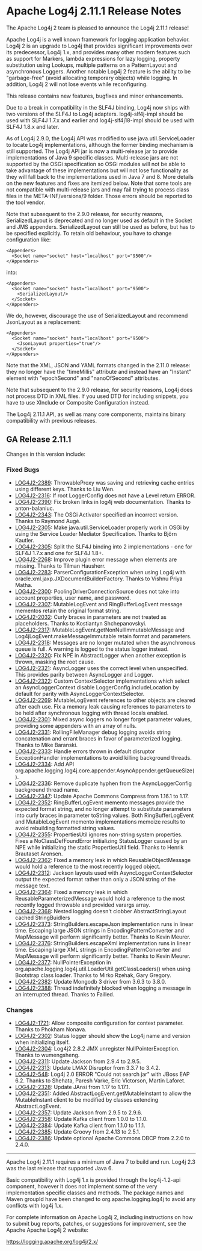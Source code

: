 <!---
 Licensed to the Apache Software Foundation (ASF) under one or more
 contributor license agreements.  See the NOTICE file distributed with
 this work for additional information regarding copyright ownership.
 The ASF licenses this file to You under the Apache License, Version 2.0
 (the "License"); you may not use this file except in compliance with
 the License.  You may obtain a copy of the License at

      http://www.apache.org/licenses/LICENSE-2.0

 Unless required by applicable law or agreed to in writing, software
 distributed under the License is distributed on an "AS IS" BASIS,
 WITHOUT WARRANTIES OR CONDITIONS OF ANY KIND, either express or implied.
 See the License for the specific language governing permissions and
 limitations under the License.
-->
# Apache Log4j 2.11.1 Release Notes

The Apache Log4j 2 team is pleased to announce the Log4j 2.11.1 release!

Apache Log4j is a well known framework for logging application behavior. Log4j 2 is an upgrade
to Log4j that provides significant improvements over its predecessor, Log4j 1.x, and provides
many other modern features such as support for Markers, lambda expressions for lazy logging,
property substitution using Lookups, multiple patterns on a PatternLayout and asynchronous
Loggers. Another notable Log4j 2 feature is the ability to be "garbage-free" (avoid allocating
temporary objects) while logging. In addition, Log4j 2 will not lose events while reconfiguring.

This release contains new features, bugfixes and minor enhancements.

Due to a break in compatibility in the SLF4J binding, Log4j now ships with two versions of the SLF4J to Log4j adapters.
log4j-slf4j-impl should be used with SLF4J 1.7.x and earlier and log4j-slf4j18-impl should be used with SLF4J 1.8.x and
later.

As of Log4j 2.9.0, the Log4j API was modified to use java.util.ServiceLoader to locate Log4j implementations,
although the former binding mechanism is still supported. The Log4j API jar is now a multi-release jar
to provide implementations of Java 9 specific classes. Multi-release jars are not supported by
the OSGi specification so OSGi modules will not be able to take advantage of these implementations
but will not lose functionality as they will fall back to the implementations used in Java 7 and 8.
More details on the new features and fixes are itemized below. Note that some tools are not compatible
with multi-release jars and may fail trying to process class files in the META-INF/versions/9 folder.
Those errors should be reported to the tool vendor.

Note that subsequent to the 2.9.0 release, for security reasons, SerializedLayout is deprecated and no
longer used as default in the Socket and JMS appenders. SerializedLayout can still be used as before,
but has to be specified explicitly. To retain old behaviour, you have to change configuration like:

    <Appenders>
      <Socket name="socket" host="localhost" port="9500"/>
    </Appenders>

into:

    <Appenders>
      <Socket name="socket" host="localhost" port="9500">
        <SerializedLayout/>
      </Socket>
    </Appenders>

We do, however, discourage the use of SerializedLayout and recommend JsonLayout as a replacement:

    <Appenders>
      <Socket name="socket" host="localhost" port="9500">
        <JsonLayout properties="true"/>
      </Socket>
    </Appenders>

Note that the XML, JSON and YAML formats changed in the 2.11.0 release: they no longer have the "timeMillis" attribute and instead have an "Instant" element with "epochSecond" and "nanoOfSecond" attributes.

Note that subsequent to the 2.9.0 release, for security reasons, Log4j does not process DTD in XML files.
If you used DTD for including snippets, you have to use XInclude or Composite Configuration instead.

The Log4j 2.11.1 API, as well as many core components, maintains binary compatibility with previous releases.

## GA Release 2.11.1

Changes in this version include:


### Fixed Bugs
* [LOG4J2-2389](https://issues.apache.org/jira/browse/LOG4J2-2389):
ThrowableProxy was saving and retrieving cache entries using different keys. Thanks to Liu Wen.
* [LOG4J2-2316](https://issues.apache.org/jira/browse/LOG4J2-2316):
If root LoggerConfig does not have a Level return ERROR.
* [LOG4J2-2390](https://issues.apache.org/jira/browse/LOG4J2-2390):
Fix broken links in log4j web documentation. Thanks to anton-balaniuc.
* [LOG4J2-2343](https://issues.apache.org/jira/browse/LOG4J2-2343):
The OSGi Activator specified an incorrect version. Thanks to Raymond Augé.
* [LOG4J2-2305](https://issues.apache.org/jira/browse/LOG4J2-2305):
Make java.util.ServiceLoader properly work in OSGi by using the Service Loader Mediator Specification. Thanks to Björn Kautler.
* [LOG4J2-2305](https://issues.apache.org/jira/browse/LOG4J2-2305):
Split the SLF4J binding into 2 implementations - one for SLF4J 1.7.x and one for SLF4J 1.8+.
* [LOG4J2-2268](https://issues.apache.org/jira/browse/LOG4J2-2268):
Improve plugin error message when elements are missing. Thanks to Tilman Hausherr.
* [LOG4J2-2283](https://issues.apache.org/jira/browse/LOG4J2-2283):
ParserConfigurationException when using Log4j with oracle.xml.jaxp.JXDocumentBuilderFactory. Thanks to Vishnu Priya Matha.
* [LOG4J2-2300](https://issues.apache.org/jira/browse/LOG4J2-2300):
PoolingDriverConnectionSource does not take into account properties, user name, and password.
* [LOG4J2-2307](https://issues.apache.org/jira/browse/LOG4J2-2307):
MutableLogEvent and RingBufferLogEvent message mementos retain the original format string.
* [LOG4J2-2032](https://issues.apache.org/jira/browse/LOG4J2-2032):
Curly braces in parameters are not treated as placeholders. Thanks to Kostiantyn Shchepanovskyi.
* [LOG4J2-2317](https://issues.apache.org/jira/browse/LOG4J2-2317):
MutableLogEvent.getNonNullImmutableMessage and Log4jLogEvent.makeMessageImmutable retain format and parameters.
* [LOG4J2-2318](https://issues.apache.org/jira/browse/LOG4J2-2318):
Messages are no longer mutated when the asynchronous queue is full. A warning is logged to the status logger instead.
* [LOG4J2-2320](https://issues.apache.org/jira/browse/LOG4J2-2320):
Fix NPE in AbstractLogger when another exception is thrown, masking the root cause.
* [LOG4J2-2321](https://issues.apache.org/jira/browse/LOG4J2-2321):
AsyncLogger uses the correct level when unspecified. This provides parity between AsyncLogger and Logger.
* [LOG4J2-2322](https://issues.apache.org/jira/browse/LOG4J2-2322):
Custom ContextSelector implementations which select an AsyncLoggerContext disable LoggerConfig.includeLocation
        by default for parity with AsyncLoggerContextSelector.
* [LOG4J2-2269](https://issues.apache.org/jira/browse/LOG4J2-2269):
MutableLogEvent references to other objects are cleared after each use.
        Fix a memory leak causing references to parameters to be held after synchronous logging with thread locals enabled.
* [LOG4J2-2301](https://issues.apache.org/jira/browse/LOG4J2-2301):
Mixed async loggers no longer forget parameter values, providing some appenders with an array of nulls.
* [LOG4J2-2331](https://issues.apache.org/jira/browse/LOG4J2-2331):
RollingFileManager debug logging avoids string concatenation and errant braces in favor of parameterized logging. Thanks to Mike Baranski.
* [LOG4J2-2333](https://issues.apache.org/jira/browse/LOG4J2-2333):
Handle errors thrown in default disruptor ExceptionHandler implementations to avoid killing background threads.
* [LOG4J2-2334](https://issues.apache.org/jira/browse/LOG4J2-2334):
Add API org.apache.logging.log4j.core.appender.AsyncAppender.getQueueSize().
* [LOG4J2-2336](https://issues.apache.org/jira/browse/LOG4J2-2336):
Remove duplicate hyphen from the AsyncLoggerConfig background thread name.
* [LOG4J2-2347](https://issues.apache.org/jira/browse/LOG4J2-2347):
Update Apache Commons Compress from 1.16.1 to 1.17.
* [LOG4J2-2352](https://issues.apache.org/jira/browse/LOG4J2-2352):
RingBufferLogEvent memento messages provide the expected format string, and no longer attempt to substitute parameters into curly braces in parameter toString values.
        Both RingBufferLogEvent and MutableLogEvent memento implementations memoize results to avoid rebuilding formatted string values.
* [LOG4J2-2355](https://issues.apache.org/jira/browse/LOG4J2-2355):
PropertiesUtil ignores non-string system properties. Fixes a NoClassDefFoundError initializing StatusLogger
        caused by an NPE while initializing the static PropertiesUtil field. Thanks to Henrik Brautaset Aronsen.
* [LOG4J2-2362](https://issues.apache.org/jira/browse/LOG4J2-2362):
Fixed a memory leak in which ReusableObjectMessage would hold a reference to the most recently logged object.
* [LOG4J2-2312](https://issues.apache.org/jira/browse/LOG4J2-2312):
Jackson layouts used with AsyncLoggerContextSelector output the expected format rather than only a JSON string of the message text.
* [LOG4J2-2364](https://issues.apache.org/jira/browse/LOG4J2-2364):
Fixed a memory leak in which ReusableParameterizedMessage would hold a reference to the most recently
        logged throwable and provided varargs array.
* [LOG4J2-2368](https://issues.apache.org/jira/browse/LOG4J2-2368):
Nested logging doesn't clobber AbstractStringLayout cached StringBuidlers
* [LOG4J2-2373](https://issues.apache.org/jira/browse/LOG4J2-2373):
StringBuilders.escapeJson implementation runs in linear time. Escaping large JSON strings
        in EncodingPatternConverter and MapMessage will perform significantly better. Thanks to Kevin Meurer.
* [LOG4J2-2376](https://issues.apache.org/jira/browse/LOG4J2-2376):
StringBuilders.escapeXml implementation runs in linear time. Escaping large XML strings
        in EncodingPatternConverter and MapMessage will perform significantly better. Thanks to Kevin Meurer.
* [LOG4J2-2377](https://issues.apache.org/jira/browse/LOG4J2-2377):
NullPointerException in org.apache.logging.log4j.util.LoaderUtil.getClassLoaders() when using Bootstrap class loader. Thanks to Mirko Rzehak, Gary Gregory.
* [LOG4J2-2382](https://issues.apache.org/jira/browse/LOG4J2-2382):
Update Mongodb 3 driver from 3.6.3 to 3.8.0.
* [LOG4J2-2388](https://issues.apache.org/jira/browse/LOG4J2-2388):
Thread indefinitely blocked when logging a message in an interrupted thread. Thanks to Failled.

### Changes
* [LOG4J2-1721](https://issues.apache.org/jira/browse/LOG4J2-1721):
Allow composite configuration for context parameter. Thanks to Phokham Nonava.
* [LOG4J2-2302](https://issues.apache.org/jira/browse/LOG4J2-2302):
Status logger should show the Log4j name and version when initializing itself.
* [LOG4J2-2304](https://issues.apache.org/jira/browse/LOG4J2-2304):
Log4j2 2.8.2 JMX unregister NullPointerException. Thanks to wumengsheng.
* [LOG4J2-2311](https://issues.apache.org/jira/browse/LOG4J2-2311):
Update Jackson from 2.9.4 to 2.9.5.
* [LOG4J2-2313](https://issues.apache.org/jira/browse/LOG4J2-2313):
Update LMAX Disruptor from 3.3.7 to 3.4.2.
* [LOG4J2-548](https://issues.apache.org/jira/browse/LOG4J2-548):
Log4j 2.0 ERROR "Could not search jar" with JBoss EAP 6.2. Thanks to Shehata, Paresh Varke, Eric Victorson, Martin Laforet.
* [LOG4J2-2328](https://issues.apache.org/jira/browse/LOG4J2-2328):
Update JAnsi from 1.17 to 1.17.1.
* [LOG4J2-2351](https://issues.apache.org/jira/browse/LOG4J2-2351):
Added AbstractLogEvent.getMutableInstant to allow the MutableInstant client to be modified by classes extending AbstractLogEvent.
* [LOG4J2-2357](https://issues.apache.org/jira/browse/LOG4J2-2357):
Update Jackson from 2.9.5 to 2.9.6.
* [LOG4J2-2358](https://issues.apache.org/jira/browse/LOG4J2-2358):
Update Kafka client from 1.0.0 to 1.1.0.
* [LOG4J2-2384](https://issues.apache.org/jira/browse/LOG4J2-2384):
Update Kafka client from 1.1.0 to 1.1.1.
* [LOG4J2-2385](https://issues.apache.org/jira/browse/LOG4J2-2385):
Update Groovy from 2.4.13 to 2.5.1.
* [LOG4J2-2386](https://issues.apache.org/jira/browse/LOG4J2-2386):
Update optional Apache Commons DBCP from 2.2.0 to 2.4.0.

---

Apache Log4j 2.11.1 requires a minimum of Java 7 to build and run. Log4j 2.3 was the
last release that supported Java 6.

Basic compatibility with Log4j 1.x is provided through the log4j-1.2-api component, however it
does not implement some of the very implementation specific classes and methods. The package
names and Maven groupId have been changed to org.apache.logging.log4j to avoid any conflicts
with log4j 1.x.

For complete information on Apache Log4j 2, including instructions on how to submit bug
reports, patches, or suggestions for improvement, see the Apache Apache Log4j 2 website:

https://logging.apache.org/log4j/2.x/